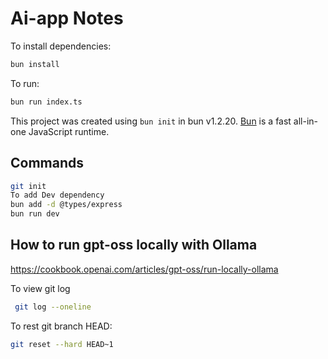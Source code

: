 # Ai-app Notes

To install dependencies:

```bash
bun install
```

To run:

```bash
bun run index.ts
```

This project was created using `bun init` in bun v1.2.20. [Bun](https://bun.com) is a fast all-in-one JavaScript runtime.

## Commands

```bash
git init
To add Dev dependency
bun add -d @types/express
bun run dev
```

## How to run gpt-oss locally with Ollama

<https://cookbook.openai.com/articles/gpt-oss/run-locally-ollama>

To view git log

```bash
 git log --oneline
```

To rest git branch HEAD:

```bash
git reset --hard HEAD~1
```
